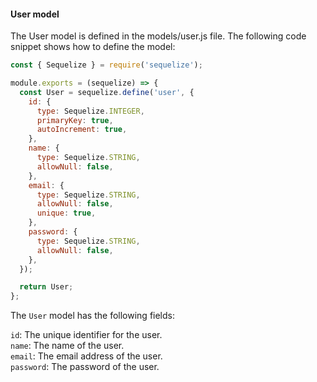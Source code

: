 #### User model

The User model is defined in the models/user.js file. The following code snippet shows how to define the model:

```js
const { Sequelize } = require('sequelize');

module.exports = (sequelize) => {
  const User = sequelize.define('user', {
    id: {
      type: Sequelize.INTEGER,
      primaryKey: true,
      autoIncrement: true,
    },
    name: {
      type: Sequelize.STRING,
      allowNull: false,
    },
    email: {
      type: Sequelize.STRING,
      allowNull: false,
      unique: true,
    },
    password: {
      type: Sequelize.STRING,
      allowNull: false,
    },
  });

  return User;
};
```

The `User` model has the following fields:


`id`: The unique identifier for the user.<br>
`name`: The name of the user. <br>
`email`: The email address of the user. <br>
`password`: The password of the user. <br>